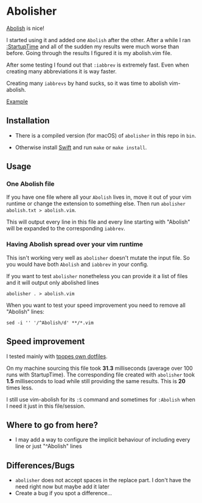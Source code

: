 # Abolisher

[Abolish](https://github.com/tpope/vim-abolish) is nice!

I started using it and added one `Abolish` after the other.
After a while I ran [:StartupTime](https://gihub.com/tweekmonster/startuptime.vim) and all of the sudden my results were much worse than before.
Going through the results I figured it is my abolish.vim file.

After some testing I found out that `:iabbrev` is extremely fast. Even when creating many abbreviations it is way faster.

Creating many `iabbrevs` by hand sucks, so it was time to abolish vim-abolish.

[Example](Example)

## Installation

* There is a compiled version (for macOS) of `abolisher` in this repo in `bin`.

* Otherwise install [Swift](https://swift.org) and run `make` or `make install`.

## Usage

### One Abolish file

If you have one file where all your `Abolish` lives in, move it out of your vim runtime or change the extension to something else.
Then run `abolisher abolish.txt > abolish.vim`.

This will output every line in this file and every line starting with "Abolish" will be expanded to the corresponding `iabbrev`.

### Having Abolish spread over your vim runtime

This isn't working very well as `abolisher` doesn't mutate the input file. So you would have both `Abolish` and `iabbrev` in your config.

If you want to test `abolisher` nonetheless you can provide it a list of files and it will output only abolished lines

`abolisher . > abolish.vim`

When you want to test your speed improvement you need to remove all "Abolish" lines:

`sed -i '' '/^Abolish/d' **/*.vim`

## Speed improvement

I tested mainly with [tpopes own dotfiles](https://github.com/tpope/tpope/blob/master/.vim/after/plugin/abolish_tpope.vim).

On my machine sourcing this file took **31.3** milliseconds (average over 100 runs with StartupTime).
The corresponding file created with `abolisher` took **1.5** milliseconds to load while still providing the same results.
This is **20** times less.

I still use vim-abolish for its `:S` command and sometimes for `:Abolish` when I need it just in this file/session.

## Where to go from here?

* I may add a way to configure the implicit behaviour of including every line or just "^Abolish" lines

## Differences/Bugs

* `abolisher` does not accept spaces in the replace part. I don't have the need right now but maybe add it later
* Create a bug if you spot a difference...
